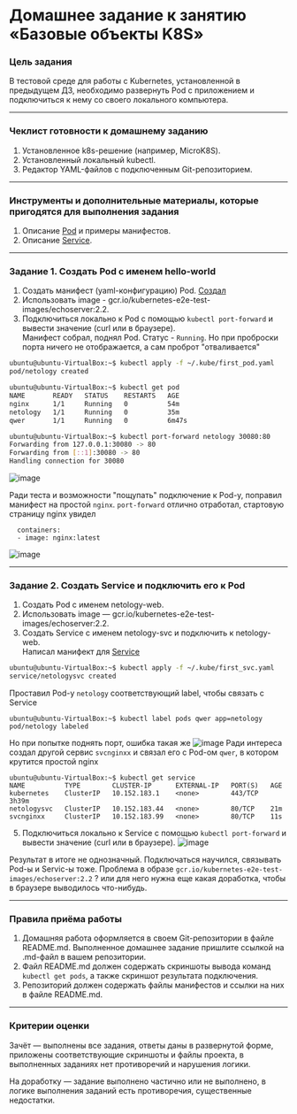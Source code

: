 # Домашнее задание к занятию «Базовые объекты K8S»

### Цель задания

В тестовой среде для работы с Kubernetes, установленной в предыдущем ДЗ, необходимо развернуть Pod с приложением и подключиться к нему со своего локального компьютера. 

------

### Чеклист готовности к домашнему заданию

1. Установленное k8s-решение (например, MicroK8S).
2. Установленный локальный kubectl.
3. Редактор YAML-файлов с подключенным Git-репозиторием.

------

### Инструменты и дополнительные материалы, которые пригодятся для выполнения задания

1. Описание [Pod](https://kubernetes.io/docs/concepts/workloads/pods/) и примеры манифестов.
2. Описание [Service](https://kubernetes.io/docs/concepts/services-networking/service/).

------

### Задание 1. Создать Pod с именем hello-world

1. Создать манифест (yaml-конфигурацию) Pod. 
[Создал](https://github.com/AlekseyDrobnyi/netology_devops/blob/main/12.2/first_pod.yaml)
2. Использовать image - gcr.io/kubernetes-e2e-test-images/echoserver:2.2.
3. Подключиться локально к Pod с помощью `kubectl port-forward` и вывести значение (curl или в браузере).  
Манифест собрал, поднял Pod. Статус - `Running`. Но при проброски порта ничего не отображается, а сам проброт "отваливается"

```bash
ubuntu@ubuntu-VirtualBox:~$ kubectl apply -f ~/.kube/first_pod.yaml
pod/netology created

ubuntu@ubuntu-VirtualBox:~$ kubectl get pod
NAME       READY   STATUS    RESTARTS   AGE
nginx      1/1     Running   0          54m
netology   1/1     Running   0          35m
qwer       1/1     Running   0          6m47s

ubuntu@ubuntu-VirtualBox:~$ kubectl port-forward netology 30080:80
Forwarding from 127.0.0.1:30080 -> 80
Forwarding from [::1]:30080 -> 80
Handling connection for 30080
```
![image](https://user-images.githubusercontent.com/99823951/225023589-f54dc50a-432c-43c1-b2ce-61c0c588df40.png)

Ради теста и возможности "пощупать" подключение к Pod-у, поправил манифест на простой `nginx`. 
`port-forward` отлично отработал, стартовую страницу nginx увидел
```
  containers:
  - image: nginx:latest
```

![image](https://user-images.githubusercontent.com/99823951/225020658-df576039-3b76-40bd-b70f-c8505943e460.png)

------

### Задание 2. Создать Service и подключить его к Pod

1. Создать Pod с именем netology-web.
2. Использовать image — gcr.io/kubernetes-e2e-test-images/echoserver:2.2.
3. Создать Service с именем netology-svc и подключить к netology-web.  
Написал манифект для [Service](https://github.com/AlekseyDrobnyi/netology_devops/blob/main/12.2/first_svc.yaml)
```bash
ubuntu@ubuntu-VirtualBox:~$ kubectl apply -f ~/.kube/first_svc.yaml
service/netologysvc created
```
Проставил Pod-у `netology` соответствующий label, чтобы связать с Service  
```
ubuntu@ubuntu-VirtualBox:~$ kubectl label pods qwer app=netology
pod/netology labeled
```
Но при попытке поднять порт, ошибка такая же
![image](https://user-images.githubusercontent.com/99823951/225021022-3a2f4814-8594-4265-a160-370b876361fc.png)
Ради интереса создал другой сервис `svcnginxx` и связал его с Pod-ом `qwer`, в котором крутится простой nginx  
```
ubuntu@ubuntu-VirtualBox:~$ kubectl get service
NAME          TYPE        CLUSTER-IP      EXTERNAL-IP   PORT(S)   AGE
kubernetes    ClusterIP   10.152.183.1    <none>        443/TCP   3h39m
netologysvc   ClusterIP   10.152.183.44   <none>        80/TCP    21m
svcnginxx     ClusterIP   10.152.183.99   <none>        80/TCP    11s
```
5. Подключиться локально к Service с помощью `kubectl port-forward` и вывести значение (curl или в браузере).
![image](https://user-images.githubusercontent.com/99823951/225030321-6dfd4c3b-a4e3-4c4e-a21a-b80c26b4ea7f.png)

Результат в итоге не однозначный.
Подключаться научился, связывать Pod-ы и Servic-ы тоже.
Проблема в образе `gcr.io/kubernetes-e2e-test-images/echoserver:2.2` ? или для него нужна еще какая доработка, чтобы в браузере выводилось что-нибудь.

------

### Правила приёма работы

1. Домашняя работа оформляется в своем Git-репозитории в файле README.md. Выполненное домашнее задание пришлите ссылкой на .md-файл в вашем репозитории.
2. Файл README.md должен содержать скриншоты вывода команд `kubectl get pods`, а также скриншот результата подключения.
3. Репозиторий должен содержать файлы манифестов и ссылки на них в файле README.md.

------

### Критерии оценки
Зачёт — выполнены все задания, ответы даны в развернутой форме, приложены соответствующие скриншоты и файлы проекта, в выполненных заданиях нет противоречий и нарушения логики.

На доработку — задание выполнено частично или не выполнено, в логике выполнения заданий есть противоречия, существенные недостатки.
